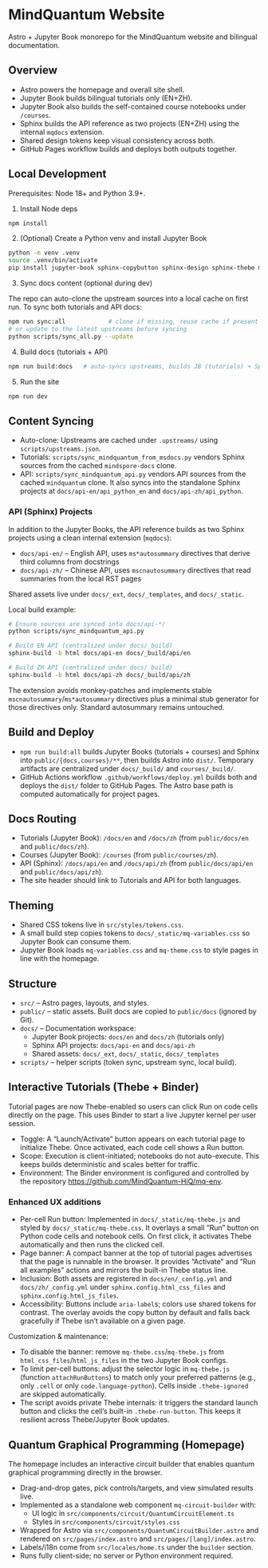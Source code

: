# MindQuantum Website

Astro + Jupyter Book monorepo for the MindQuantum website and bilingual documentation.

## Overview

- Astro powers the homepage and overall site shell.
- Jupyter Book builds bilingual tutorials only (EN+ZH).
- Jupyter Book also builds the self-contained course notebooks under `/courses`.
- Sphinx builds the API reference as two projects (EN+ZH) using the internal `mqdocs` extension.
- Shared design tokens keep visual consistency across both.
- GitHub Pages workflow builds and deploys both outputs together.

## Local Development

Prerequisites: Node 18+ and Python 3.9+.

1) Install Node deps

```bash
npm install
```

2) (Optional) Create a Python venv and install Jupyter Book

```bash
python -m venv .venv
source .venv/bin/activate
pip install jupyter-book sphinx-copybutton sphinx-design sphinx-thebe mindspore mindquantum
```

3) Sync docs content (optional during dev)

The repo can auto-clone the upstream sources into a local cache on first run. To sync both tutorials and API docs:

```bash
npm run sync:all            # clone if missing, reuse cache if present
# or update to the latest upstreams before syncing
python scripts/sync_all.py --update
```

4) Build docs (tutorials + API)

```bash
npm run build:docs   # auto-syncs upstreams, builds JB (tutorials) + Sphinx (API)
```

5) Run the site

```bash
npm run dev
```

## Content Syncing

- Auto-clone: Upstreams are cached under `.upstreams/` using `scripts/upstreams.json`.
- Tutorials: `scripts/sync_mindquantum_from_msdocs.py` vendors Sphinx sources from the cached `mindspore-docs` clone.
- API: `scripts/sync_mindquantum_api.py` vendors API sources from the cached `mindquantum` clone. It also syncs into the standalone Sphinx projects at `docs/api-en/api_python_en` and `docs/api-zh/api_python`.

### API (Sphinx) Projects

In addition to the Jupyter Books, the API reference builds as two Sphinx projects using a clean internal extension (`mqdocs`):

- `docs/api-en/` – English API, uses `ms*autosummary` directives that derive third columns from docstrings
- `docs/api-zh/` – Chinese API, uses `mscnautosummary` directives that read summaries from the local RST pages

Shared assets live under `docs/_ext`, `docs/_templates`, and `docs/_static`.

Local build example:

```bash
# Ensure sources are synced into docs/api-*/
python scripts/sync_mindquantum_api.py

# Build EN API (centralized under docs/_build)
sphinx-build -b html docs/api-en docs/_build/api/en

# Build ZH API (centralized under docs/_build)
sphinx-build -b html docs/api-zh docs/_build/api/zh
```

The extension avoids monkey-patches and implements stable `mscnautosummary`/`ms*autosummary` directives plus a minimal stub generator for those directives only. Standard autosummary remains untouched.

## Build and Deploy

- `npm run build:all` builds Jupyter Books (tutorials + courses) and Sphinx into `public/{docs,courses}/**`, then builds Astro into `dist/`. Temporary artifacts are centralized under `docs/_build/` and `courses/_build/`.
- GitHub Actions workflow `.github/workflows/deploy.yml` builds both and deploys the `dist/` folder to GitHub Pages. The Astro base path is computed automatically for project pages.

## Docs Routing

- Tutorials (Jupyter Book): `/docs/en` and `/docs/zh` (from `public/docs/en` and `public/docs/zh`).
- Courses (Jupyter Book): `/courses` (from `public/courses/zh`).
- API (Sphinx): `/docs/api/en` and `/docs/api/zh` (from `public/docs/api/en` and `public/docs/api/zh`).
- The site header should link to Tutorials and API for both languages.

## Theming

- Shared CSS tokens live in `src/styles/tokens.css`.
- A small build step copies tokens to `docs/_static/mq-variables.css` so Jupyter Book can consume them.
- Jupyter Book loads `mq-variables.css` and `mq-theme.css` to style pages in line with the homepage.

## Structure

- `src/` – Astro pages, layouts, and styles.
- `public/` – static assets. Built docs are copied to `public/docs` (ignored by Git).
- `docs/` – Documentation workspace:
  - Jupyter Book projects: `docs/en` and `docs/zh` (tutorials only)
  - Sphinx API projects: `docs/api-en` and `docs/api-zh`
  - Shared assets: `docs/_ext`, `docs/_static`, `docs/_templates`
- `scripts/` – helper scripts (token sync, upstream sync, local build).

## Interactive Tutorials (Thebe + Binder)

Tutorial pages are now Thebe-enabled so users can click Run on code cells directly on the page. This uses Binder to start a live Jupyter kernel per user session.

- Toggle: A “Launch/Activate” button appears on each tutorial page to initialize Thebe. Once activated, each code cell shows a Run button.
- Scope: Execution is client-initiated; notebooks do not auto-execute. This keeps builds deterministic and scales better for traffic.
- Environment: The Binder environment is configured and controlled by the repository https://github.com/MindQuantum-HiQ/mq-env.


### Enhanced UX additions

- Per-cell Run button: Implemented in `docs/_static/mq-thebe.js` and styled by `docs/_static/mq-thebe.css`. It overlays a small “Run” button on Python code cells and notebook cells. On first click, it activates Thebe automatically and then runs the clicked cell.
- Page banner: A compact banner at the top of tutorial pages advertises that the page is runnable in the browser. It provides “Activate” and “Run all examples” actions and mirrors the built-in Thebe status line.
- Inclusion: Both assets are registered in `docs/en/_config.yml` and `docs/zh/_config.yml` under `sphinx.config.html_css_files` and `sphinx.config.html_js_files`.
- Accessibility: Buttons include `aria-label`s; colors use shared tokens for contrast. The overlay avoids the copy button by default and falls back gracefully if Thebe isn’t available on a given page.

Customization & maintenance:
- To disable the banner: remove `mq-thebe.css`/`mq-thebe.js` from `html_css_files`/`html_js_files` in the two Jupyter Book configs.
- To limit per-cell buttons: adjust the selector logic in `mq-thebe.js` (function `attachRunButtons`) to match only your preferred patterns (e.g., only `.cell` or only `code.language-python`). Cells inside `.thebe-ignored` are skipped automatically.
- The script avoids private Thebe internals: it triggers the standard launch button and clicks the cell’s built-in `.thebe-run-button`. This keeps it resilient across Thebe/Jupyter Book updates.

## Quantum Graphical Programming (Homepage)

The homepage includes an interactive circuit builder that enables quantum graphical programming directly in the browser.

- Drag-and-drop gates, pick controls/targets, and view simulated results live.
- Implemented as a standalone web component `mq-circuit-builder` with:
  - UI logic in `src/components/circuit/QuantumCircuitElement.ts`
  - Styles in `src/components/circuit/styles.css`
- Wrapped for Astro via `src/components/QuantumCircuitBuilder.astro` and rendered on
  `src/pages/index.astro` and `src/pages/[lang]/index.astro`.
- Labels/i18n come from `src/locales/home.ts` under the `builder` section.
- Runs fully client-side; no server or Python environment required.
